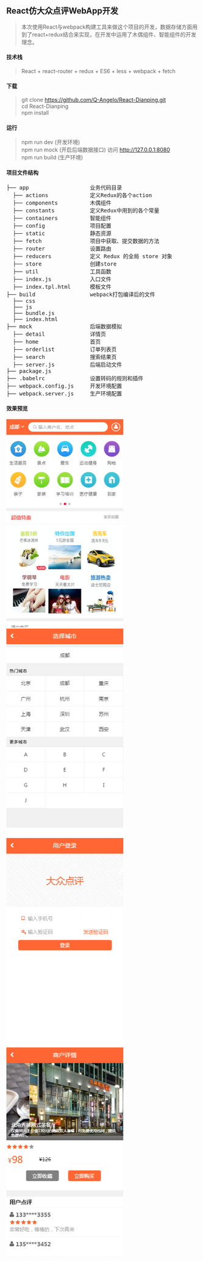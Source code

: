 ## React仿大众点评WebApp开发
> 本次使用React与webpack构建工具来做这个项目的开发，数据存储方面用到了react+redux结合来实现，在开发中运用了木偶组件、智能组件的开发理念。
#### 技术栈
> React + react-router + redux + ES6 + less + webpack + fetch
#### 下载
> git clone https://github.com/Q-Angelo/React-Dianping.git  
cd React-Dianping  
npm install

#### 运行
> npm run dev (开发环境)  
  npm run mock (开启后端数据接口)
  访问 http://127.0.0.1:8080  
  npm run build (生产环境)

#### 项目文件结构
<pre>
├── app                   业务代码目录
  ├── actions             定义Redux的各个action  
  ├── components          木偶组件  
  ├── constants           定义Redux中用到的各个常量  
  ├── containers          智能组件  
  ├── config              项目配置  
  ├── static              静态资源
  ├── fetch               项目中获取、提交数据的方法
  ├── router              设置路由  
  ├── reducers            定义 Redux 的全局 store 对象
  ├── store               创建store  
  ├── util                工具函数
  ├── index.js            入口文件
  ├── index.tpl.html      模板文件
├── build                 webpack打包编译后的文件
  ├── css
  ├── js
  ├── bundle.js
  ├── index.html
├── mock                  后端数据模拟
  ├── detail              详情页
  ├── home                首页
  ├── orderlist           订单列表页
  ├── search              搜索结果页
  ├── server.js           后端启动文件
├── package.js
├── .babelrc              设置转码的规则和插件
├── webpack.config.js     开发环境配置
├── webpack.server.js     生产环境配置
</pre>
#### 效果预览
![首页](./Img/home.png)
![城市页](./Img/city.png)
![登录页](./Img/login.png)
![详情页](./Img/detail.png)

